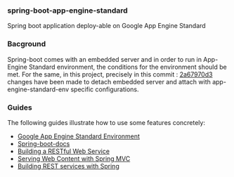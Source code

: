 ### spring-boot-app-engine-standard
Spring boot application deploy-able on Google App Engine Standard


### Bacground
Spring-boot comes with an embedded server and in order to run in App-Engine Standard environment, the conditions for the environment should be met.
For the same, in this project, precisely in this commit : [2a67970d3](https://github.com/vivekbhatnagar/spring-boot-app-engine-standard/commit/2a67970d3e3103d26a2875b3c796c28d4b950c4a?diff=split)
changes have been made to detach embedded server and attach with app-engine-standard-env specific configurations.

### Guides
The following guides illustrate how to use some features concretely:

* [Google App Engine Standard Environment](https://cloud.google.com/appengine/docs/standard/)
* [Spring-boot-docs](https://spring.io/projects/spring-boot)
* [Building a RESTful Web Service](https://spring.io/guides/gs/rest-service/)
* [Serving Web Content with Spring MVC](https://spring.io/guides/gs/serving-web-content/)
* [Building REST services with Spring](https://spring.io/guides/tutorials/bookmarks/)

